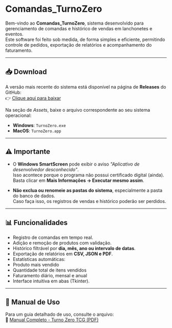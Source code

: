# Comandas_TurnoZero

Bem-vindo ao **Comandas_TurnoZero**, sistema desenvolvido para gerenciamento de comandas e histórico de vendas em lanchonetes e eventos.  
Este software foi feito sob medida, de forma simples e eficiente, permitindo controle de pedidos, exportação de relatórios e acompanhamento do faturamento.

---

## 📥 Download

A versão mais recente do sistema está disponível na página de **Releases** do GitHub:  
👉 [Clique aqui para baixar]([https://github.com/SEU_USUARIO/turno-zero-app/releases](https://github.com/Guardian-Eatos01/Comandas_TurnoZero/releases/tag/v1.0.0)])

Na seção de *Assets*, baixe o arquivo correspondente ao seu sistema operacional:

- **Windows**: `TurnoZero.exe`  
- **MacOS**: `TurnoZero.app` 

---

## ⚠️ Importante

- O **Windows SmartScreen** pode exibir o aviso *"Aplicativo de desenvolvedor desconhecido"*.  
  Isso acontece porque o programa não possui certificado digital (ainda).  
  Basta clicar em **Mais Informações → Executar mesmo assim**.  

- **Não exclua ou renomeie as pastas do sistema**, especialmente a pasta do banco de dados.  
  Caso faça isso, os registros de vendas e histórico poderão ser perdidos.  

---

## 📊 Funcionalidades

- Registro de comandas em tempo real.
- Adição e remoção de produtos com validação.
- Histórico filtrável por **dia, mês, ano ou intervalo de datas**.
- Exportação de relatórios em **CSV, JSON e PDF**.
- Estatísticas automáticas:
- Produto mais vendido
- Quantidade total de itens vendidos
- Faturamento diário, mensal e anual
- Interface intuitiva em abas (Tkinter).

---

## 📖 Manual de Uso

Para um guia detalhado de uso, consulte o arquivo:  
📄 [Manual Completo - Turno Zero TCG (PDF)](https://github.com/Guardian-Eatos01/Comandas_TurnoZero/releases/download/v1.0.0/Manual_Usuario_TurnoZeroTCG.pdf)


